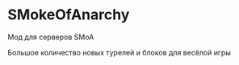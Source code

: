 # SMokeOfAnarchy
Мод для серверов SMoA

Большое количество новых турелей и блоков для весёлой игры

